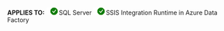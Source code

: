 <Token>**APPLIES TO:** ![Yes](media/yes-icon.png)SQL Server ![Yes](media/yes-icon.png)SSIS Integration Runtime in Azure Data Factory</Token>
